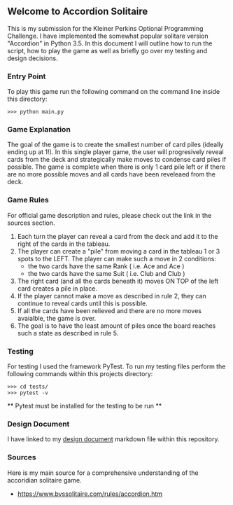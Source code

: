 ## Welcome to Accordion Solitaire
This is my submission for the Kleiner Perkins Optional Programming Challenge. I have implemented the somewhat popular solitare version "Accordion" in Python 3.5. In this document I will outline how to run the script, how to play the game as well as briefly go over my testing and design decisions.

### Entry Point
To play this game run the following command on the command line inside this directory:
```
>>> python main.py
```

### Game Explanation
The goal of the game is to create the smallest number of card piles (ideally ending up at 1!). In this single player game, the user will progresively reveal cards from the deck and strategically make moves to condense card piles if possible. The game is complete when there is only 1 card pile left or if there are no more possible moves and all cards have been reveleaed from the deck.

### Game Rules
For official game description and rules, please check out the link in the sources section.
1. Each turn the player can reveal a card from the deck and add it to the right of the cards in the tableau.
2. The player can create a "pile" from moving a card in the tableau 1 or 3 spots to the LEFT. The player can make such a move in 2 conditions:
	* the two cards have the same Rank ( i.e. Ace and Ace )
	* the two cards have the same Suit ( i.e. Club and Club )
3. The right card (and all the cards beneath it) moves ON TOP of the left card creates a pile in place.
4. If the player cannot make a move as described in rule 2, they can continue to reveal cards until this is possible.
5. If all the cards have been relieved and there are no more moves avaialble, the game is over.
6. The goal is to have the least amount of piles once the board reaches such a state as described in rule 5.

### Testing
For testing I used the framework PyTest. To run my testing files perform the following commands within this projects directory:
```
>>> cd tests/
>>> pytest -v
```
** Pytest must be installed for the testing to be run **

### Design Document
I have linked to my [design document] markdown file within this repository.

### Sources
Here is my main source for a comprehensive understanding of the accoridian solitaire game.
- https://www.bvssolitaire.com/rules/accordion.htm

[design document]: https://github.com/akiljames83/Accordion-Solitaire/blob/master/DesignDocument.md